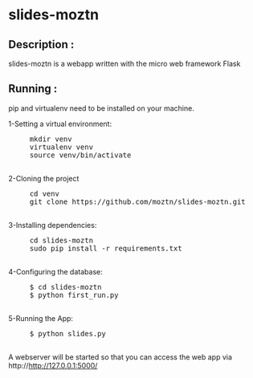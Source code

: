 slides-moztn
============

## Description :
slides-moztn is a webapp written with the micro web framework Flask
 
## Running :
pip and virtualenv need to be installed on your machine.

  1-Setting a virtual environment:
   <pre>
     mkdir venv
     virtualenv venv
     source venv/bin/activate
   </pre>

  2-Cloning the project
   <pre>
     cd venv
     git clone https://github.com/moztn/slides-moztn.git
   </pre>
 
  3-Installing dependencies:
   <pre>
     cd slides-moztn
     sudo pip install -r requirements.txt
   </pre>

  4-Configuring the database:
   <pre>
     $ cd slides-moztn
     $ python first_run.py
   </pre>

  5-Running the App:
   <pre>
     $ python slides.py
   </pre>

  A webserver will be started so that you can access the web app via http://http://127.0.0.1:5000/


